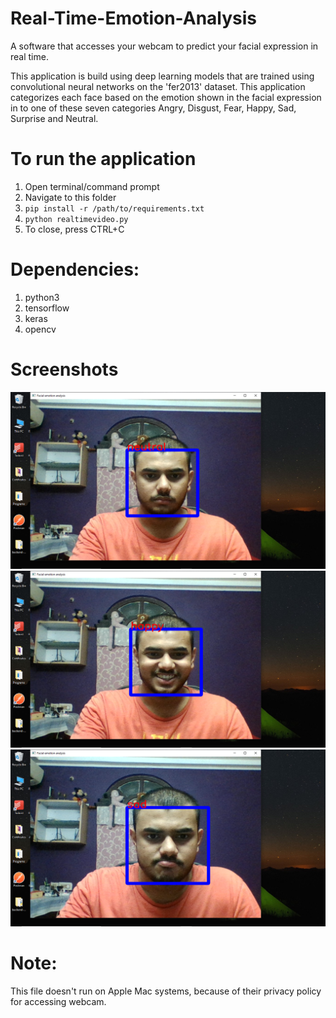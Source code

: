# Real-Time-Emotion-Analysis
A software that accesses your webcam to predict your facial expression in real time. 


This application is build using deep learning models that are trained using convolutional neural networks on the 'fer2013' dataset. This application categorizes each face based on the emotion shown in the facial expression in to one of these seven categories Angry, Disgust, Fear, Happy, Sad, Surprise and Neutral.


# To run the application
1. Open terminal/command prompt
2. Navigate to this folder
3. ```pip install -r /path/to/requirements.txt```
4. ```python realtimevideo.py```
5. To close, press CTRL+C

# Dependencies:
1. python3
2. tensorflow
3. keras
4. opencv

# Screenshots
![Neutral](https://github.com/RitvikN18/Real-Time-Emotion-Analysis/blob/master/Screenshots/Screenshot%20(160).png)
![Happy](https://github.com/RitvikN18/Real-Time-Emotion-Analysis/blob/master/Screenshots/Screenshot%20(161).png)
![Sad](https://github.com/RitvikN18/Real-Time-Emotion-Analysis/blob/master/Screenshots/Screenshot%20(162).png)

# Note:
This file doesn't run on Apple Mac systems, because of their privacy policy for accessing webcam. 



